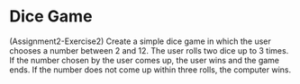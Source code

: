 # Dice Game
(Assignment2-Exercise2)
Create a simple dice game in which the user chooses a number between 2 and 12. The user rolls two dice up to 3 times. If the number chosen by the user comes up, the user wins and the game ends. If the number does not come up within three rolls, the computer wins.
